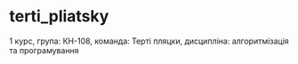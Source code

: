 # terti_pliatsky
1 курс, група: КН-108, команда: Терті пляцки, дисципліна: алгоритмізація та програмування

